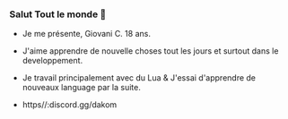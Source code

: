 ### Salut Tout le monde 👋

- Je me présente, Giovani C. 18 ans.

- J'aime apprendre de nouvelle choses tout les jours et surtout dans le developpement.

- Je travail principalement avec du Lua & J'essai d'apprendre de nouveaux language par la suite.

- https//:discord.gg/dakom
